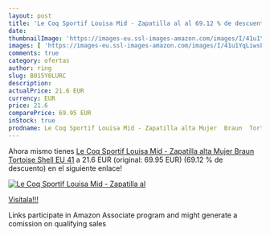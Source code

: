 ```yaml
---
layout: post
title: 'Le Coq Sportif Louisa Mid - Zapatilla al al 69.12 % de descuento'
date: 
thumbnailImage: 'https://images-eu.ssl-images-amazon.com/images/I/41u1YqLiwsL._SL200_.jpg'
images: [ 'https://images-eu.ssl-images-amazon.com/images/I/41u1YqLiwsL._SL200_.jpg' ]
comments: true
category: ofertas
author: ring
slug: B015Y0LURC
description:
actualPrice: 21.6 EUR
currency: EUR
price: 21.6
comparePrice: 69.95 EUR
inStock: true
prodname: Le Coq Sportif Louisa Mid - Zapatilla alta Mujer  Braun  Tortoise Shell   EU 41
---
```


Ahora mismo tienes [Le Coq Sportif Louisa Mid - Zapatilla alta Mujer  Braun  Tortoise Shell   EU 41](https://www.amazon.es/dp/B015Y0LURC/?tag=tolees-21) a 21.6 EUR (original: 69.95 EUR) (69.12 %  de descuento) en el siguiente enlace!

[![Le Coq Sportif Louisa Mid - Zapatilla al](https://images-eu.ssl-images-amazon.com/images/I/41u1YqLiwsL._SL200_.jpg)](https://www.amazon.es/dp/B015Y0LURC/?tag=tolees-21)

[Visítala!!!](https://www.amazon.es/dp/B015Y0LURC/?tag=tolees-21)

Links participate in Amazon Associate program and might generate a comission on qualifying sales
